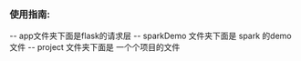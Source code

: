 

### 使用指南:
   -- app文件夹下面是flask的请求层
   -- sparkDemo 文件夹下面是 spark 的demo 文件
   -- project 文件夹下面是 一个个项目的文件
